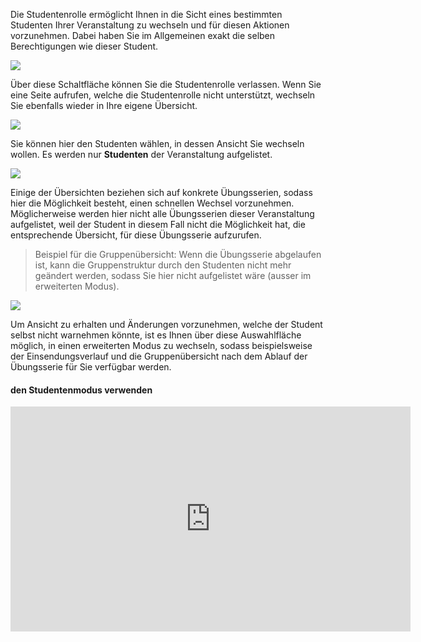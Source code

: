 <!--
  - @file page_admin_studentMode_studentMode_de.md
  -
  - @license http://www.gnu.org/licenses/gpl-3.0.html GPL version 3
  -
  - @package OSTEPU (https://github.com/ostepu/system)
  - @since 0.4.3
  -
  - @author Till Uhlig <till.uhlig@student.uni-halle.de>
  - @date 2015
 -->


Die Studentenrolle ermöglicht Ihnen in die Sicht eines bestimmten Studenten Ihrer Veranstaltung zu wechseln und für diesen Aktionen vorzunehmen. Dabei haben Sie im Allgemeinen exakt die selben Berechtigungen wie dieser Student.

![](studentModeA.png)

Über diese Schaltfläche können Sie die Studentenrolle verlassen. Wenn Sie eine Seite aufrufen, welche die Studentenrolle nicht unterstützt, wechseln Sie ebenfalls wieder in Ihre eigene Übersicht.

![](studentModeB.png)

Sie können hier den Studenten wählen, in dessen Ansicht Sie wechseln wollen. Es werden nur **Studenten** der Veranstaltung aufgelistet.

![](studentModeC.png)

Einige der Übersichten beziehen sich auf konkrete Übungsserien, sodass hier die Möglichkeit besteht, einen schnellen Wechsel vorzunehmen. Möglicherweise werden hier nicht alle Übungsserien dieser Veranstaltung aufgelistet, weil der Student in diesem Fall nicht die Möglichkeit hat, die entsprechende Übersicht, für diese Übungsserie aufzurufen.

> Beispiel für die Gruppenübersicht: Wenn die Übungsserie abgelaufen ist, kann die Gruppenstruktur durch den Studenten nicht mehr geändert werden, sodass Sie hier nicht aufgelistet wäre (ausser im erweiterten Modus).

![](studentModeD.png)

Um Ansicht zu erhalten und Änderungen vorzunehmen, welche der Student selbst nicht warnehmen könnte, ist es Ihnen über diese Auswahlfläche möglich, in einen erweiterten Modus zu wechseln, sodass beispielsweise der Einsendungsverlauf und die Gruppenübersicht nach dem Ablauf der Übungsserie für Sie verfügbar werden.

#### den Studentenmodus verwenden

<iframe width="640" height="360" src="https://www.youtube-nocookie.com/embed/tAaBmvEUJS0?list=PLfnTtQX6vUn2lHxmo2WqLsPaEZihOEczh&amp;showinfo=0" frameborder="0" allowfullscreen></iframe>